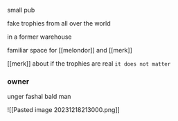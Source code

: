 
small pub

fake trophies from all over the world

in a former warehouse

familiar space for [[melondor]] and [[merk]]

[[merk]] about if the trophies are real
`it does not matter`

### owner

unger fashal bald man 

![[Pasted image 20231218213000.png]]